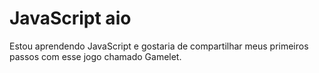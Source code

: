 # JavaScript aio

Estou aprendendo JavaScript e gostaria de compartilhar meus primeiros passos com esse jogo chamado Gamelet.
